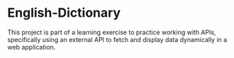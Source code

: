 # English-Dictionary
This project is part of a learning exercise to practice working with APIs, specifically using an external API to fetch and display data dynamically in a web application.
